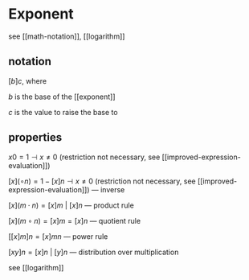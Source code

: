 # Exponent

see [[math-notation]], [[logarithm]]

## notation

$[b]c$, where

$b$ is the base of the [[exponent]]

$c$ is the value to raise the base to

## properties

$x0 = 1 \dashv x \ne 0$ (restriction not necessary, see [[improved-expression-evaluation]])

$[x](\circ n) = 1 - [x]n\dashv x \ne 0$ (restriction not necessary, see [[improved-expression-evaluation]]) &mdash; inverse

$[x](m \cdot n) = [x]m\ |\ [x]n$ &mdash; product rule

$[x](m \circ n) = [x]m = [x]n$ &mdash; quotient rule

$[[x] m] n = [x]mn$ &mdash; power rule

$[xy]n = [x] n\ |\ [y]n$ &mdash; distribution over multiplication

see [[logarithm]]
